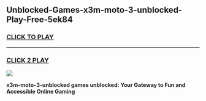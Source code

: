 
## Unblocked-Games-x3m-moto-3-unblocked-Play-Free-5ek84
<h3>
<a href="https://premium76.site?title=x3m-moto-3-unblocked&ref=23A">CLICK TO PLAY</a></h3>
<hr>

<h3>
<a href="https://premium76.site?title=x3m-moto-3-unblocked&ref=23A">CLICK 2 PLAY</a>
  
</h3>

<a href="https://premium76.site?title=x3m-moto-3-unblocked&ref=23A"><img src="https://clearcache.store/games.png"></a>


**x3m-moto-3-unblocked games unblocked: Your Gateway to Fun and Accessible Online Gaming**
